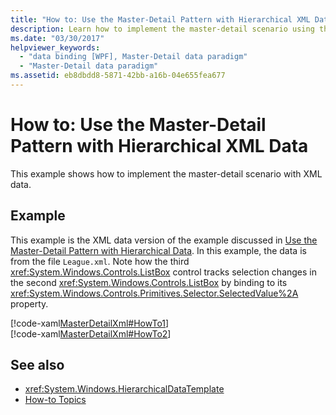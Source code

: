 ```yaml
---
title: "How to: Use the Master-Detail Pattern with Hierarchical XML Data"
description: Learn how to implement the master-detail scenario using the master-detail pattern with hierarchial XML data.
ms.date: "03/30/2017"
helpviewer_keywords: 
  - "data binding [WPF], Master-Detail data paradigm"
  - "Master-Detail data paradigm"
ms.assetid: eb8dbdd8-5871-42bb-a16b-04e655fea677
---
```

# How to: Use the Master-Detail Pattern with Hierarchical XML Data
This example shows how to implement the master-detail scenario with XML data.  
  
## Example  
 This example is the XML data version of the example discussed in [Use the Master-Detail Pattern with Hierarchical Data](how-to-use-the-master-detail-pattern-with-hierarchical-data.md). In this example, the data is from the file `League.xml`. Note how the third <xref:System.Windows.Controls.ListBox> control tracks selection changes in the second <xref:System.Windows.Controls.ListBox> by binding to its <xref:System.Windows.Controls.Primitives.Selector.SelectedValue%2A> property.  
  
 [!code-xaml[MasterDetailXml#HowTo1](~/samples/snippets/csharp/VS_Snippets_Wpf/MasterDetailXml/CS/Window1.xaml#howto1)]  
[!code-xaml[MasterDetailXml#HowTo2](~/samples/snippets/csharp/VS_Snippets_Wpf/MasterDetailXml/CS/Window1.xaml#howto2)]  
  
## See also

- <xref:System.Windows.HierarchicalDataTemplate>
- [How-to Topics](data-binding-how-to-topics.md)
